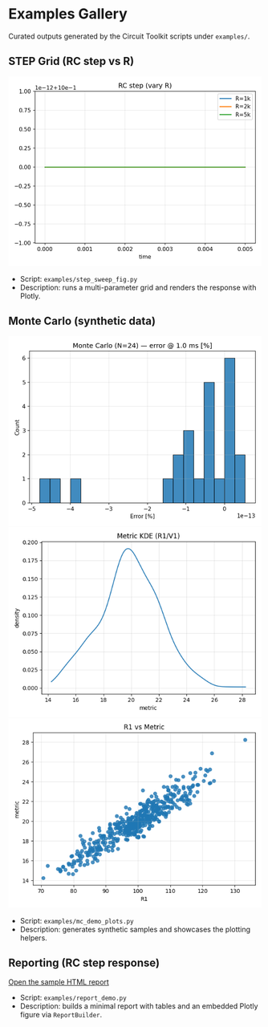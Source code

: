 # Examples Gallery

Curated outputs generated by the Circuit Toolkit scripts under `examples/`.

## STEP Grid (RC step vs R)

[![STEP Grid](assets/examples/step_grid.png)](sweeps-step.md)

- Script: `examples/step_sweep_fig.py`
- Description: runs a multi-parameter grid and renders the response with Plotly.

## Monte Carlo (synthetic data)

[![Monte Carlo histogram](assets/examples/mc_hist.png)](monte-carlo.md)
[![Monte Carlo KDE](assets/examples/mc_metric_kde.png)](monte-carlo.md)
[![Monte Carlo scatter](assets/examples/mc_R1_vs_metric.png)](monte-carlo.md)

- Script: `examples/mc_demo_plots.py`
- Description: generates synthetic samples and showcases the plotting helpers.

## Reporting (RC step response)

[Open the sample HTML report](assets/examples/rc_report_demo.html)

- Script: `examples/report_demo.py`
- Description: builds a minimal report with tables and an embedded Plotly figure via `ReportBuilder`.
